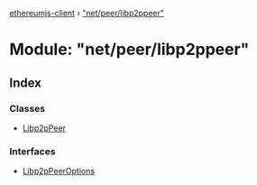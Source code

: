 [ethereumjs-client](../README.md) › ["net/peer/libp2ppeer"](_net_peer_libp2ppeer_.md)

# Module: "net/peer/libp2ppeer"

## Index

### Classes

- [Libp2pPeer](../classes/_net_peer_libp2ppeer_.libp2ppeer.md)

### Interfaces

- [Libp2pPeerOptions](../interfaces/_net_peer_libp2ppeer_.libp2ppeeroptions.md)
